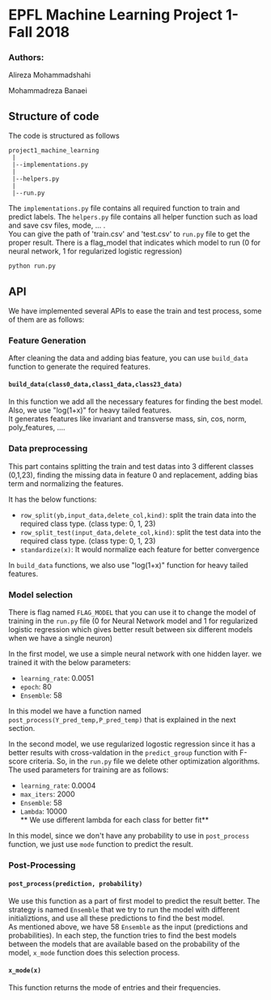 # EPFL Machine Learning Project 1- Fall 2018
### Authors:
Alireza Mohammadshahi

Mohammadreza Banaei

## Structure of code

The code is structured as follows

```
project1_machine_learning
 |
 |--implementations.py
 |
 |--helpers.py
 |
 |--run.py
```

The `implementations.py` file contains all required function to train and predict labels. The `helpers.py` file contains all helper function such as load and save csv files, mode, ... .  
You can give the path of 'train.csv' and 'test.csv' to `run.py` file to get the proper result. There is a flag_model that indicates which model to run (0 for neural network, 1 for regularized logistic regression)

```Bash
python run.py
```

## API

We have implemented several APIs to ease the train and test process, some of them are as follows:

### Feature Generation

After cleaning the data and adding bias feature, you can use `build_data` function to generate the required features.

#### `build_data(class0_data,class1_data,class23_data)`

In this function we add all the necessary features for finding the best model. Also, we use "log(1+x)" for heavy tailed features.  
It generates features like invariant and transverse mass, sin, cos, norm, poly_features, .... 

### Data preprocessing

This part contains splitting the train and test datas into 3 different classes (0,1,23), finding the missing data in feature 0 and replacement, adding bias term and normalizing the features.  

It has the below functions:  
 - `row_split(yb,input_data,delete_col,kind)`: split the train data into the required class type. (class type: 0, 1, 23)  
 - `row_split_test(input_data,delete_col,kind)`: split the test data into the required class type. (class type: 0, 1, 23)
 - `standardize(x)`: It would normalize each feature for better convergence

In `build_data` functions, we also use "log(1+x)" function for heavy tailed features.  


### Model selection

There is flag named `FLAG_MODEL` that you can use it to change the model of training in the `run.py` file (0 for Neural Network model and 1 for regularized logistic regression which gives better result between six different models when we have a single neuron)  

In the first model, we use a simple neural network with one hidden layer. we trained it with the below parameters:  
 - `learning_rate`: 0.0051
 - `epoch`: 80 
 - `Ensemble`: 58

In this model we have a function named `post_process(Y_pred_temp,P_pred_temp)` that is explained in the next section.  

In the second model, we use regularized logostic regression since it has a better results with cross-valdation in the `predict_group` function with F-score criteria. So, in the `run.py` file we delete other optimization algorithms. The used parameters for training are as follows:  
 
 - `learning_rate`: 0.0004
 - `max_iters`: 2000
 - `Ensemble`: 58
 - `Lambda`: 10000  
** We use different lambda for each class for better fit**  

In this model, since we don't have any probability to use in `post_process` function, we just use `mode` function to predict the result.  

### Post-Processing
#### `post_process(prediction, probability)`

We use this function as a part of first model to predict the result better. The strategy is named `Ensemble` that we try to run the model with different initializtions, and use all these predictions to find the best model.  
As mentioned above, we have 58 `Ensemble` as the input (predictions and probabilities). In each step, the function tries to find the best models between the models that are available based on the probability of the model, `x_mode` function does this selection process.  

#### `x_mode(x)`

This function returns the mode of entries and their frequencies.

